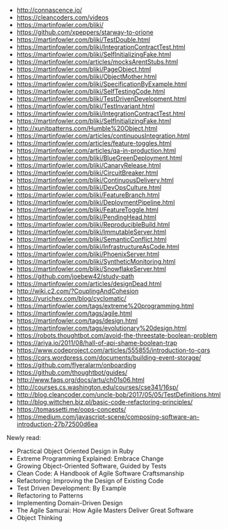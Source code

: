 - http://connascence.io/
- https://cleancoders.com/videos
- https://martinfowler.com/bliki/
- https://github.com/xpeppers/starway-to-orione
- https://martinfowler.com/bliki/TestDouble.html
- https://martinfowler.com/bliki/IntegrationContractTest.html
- https://martinfowler.com/bliki/SelfInitializingFake.html
- https://martinfowler.com/articles/mocksArentStubs.html
- https://martinfowler.com/bliki/PageObject.html
- https://martinfowler.com/bliki/ObjectMother.html
- https://martinfowler.com/bliki/SpecificationByExample.html
- https://martinfowler.com/bliki/SelfTestingCode.html
- https://martinfowler.com/bliki/TestDrivenDevelopment.html
- https://martinfowler.com/bliki/TestInvariant.html
- https://martinfowler.com/bliki/IntegrationContractTest.html
- https://martinfowler.com/bliki/SelfInitializingFake.html
- http://xunitpatterns.com/Humble%20Object.html
- https://martinfowler.com/articles/continuousIntegration.html
- https://martinfowler.com/articles/feature-toggles.html
- https://martinfowler.com/articles/qa-in-production.html
- https://martinfowler.com/bliki/BlueGreenDeployment.html
- https://martinfowler.com/bliki/CanaryRelease.html
- https://martinfowler.com/bliki/CircuitBreaker.html
- https://martinfowler.com/bliki/ContinuousDelivery.html
- https://martinfowler.com/bliki/DevOpsCulture.html
- https://martinfowler.com/bliki/FeatureBranch.html
- https://martinfowler.com/bliki/DeploymentPipeline.html
- https://martinfowler.com/bliki/FeatureToggle.html
- https://martinfowler.com/bliki/PendingHead.html
- https://martinfowler.com/bliki/ReproducibleBuild.html
- https://martinfowler.com/bliki/ImmutableServer.html
- https://martinfowler.com/bliki/SemanticConflict.html
- https://martinfowler.com/bliki/InfrastructureAsCode.html
- https://martinfowler.com/bliki/PhoenixServer.html
- https://martinfowler.com/bliki/SyntheticMonitoring.html
- https://martinfowler.com/bliki/SnowflakeServer.html
- https://github.com/joebew42/study-path
- https://martinfowler.com/articles/designDead.html
- http://wiki.c2.com/?CouplingAndCohesion
- https://yurichev.com/blog/cyclomatic/
- https://martinfowler.com/tags/extreme%20programming.html
- https://martinfowler.com/tags/agile.html
- https://martinfowler.com/tags/design.html
- https://martinfowler.com/tags/evolutionary%20design.html
- https://robots.thoughtbot.com/avoid-the-threestate-boolean-problem
- https://ariya.io/2011/08/hall-of-api-shame-boolean-trap
- https://www.codeproject.com/articles/555855/introduction-to-cqrs
- https://cqrs.wordpress.com/documents/building-event-storage/
- https://github.com/flyeralarm/onboarding
- https://github.com/thoughtbot/guides/
- http://www.faqs.org/docs/artu/ch01s06.html
- http://courses.cs.washington.edu/courses/cse341/16sp/
- http://blog.cleancoder.com/uncle-bob/2017/05/05/TestDefinitions.html
- http://blog.wittchen.biz.pl/basic-code-refactoring-principles/
- https://tomassetti.me/oops-concepts/
- https://medium.com/javascript-scene/composing-software-an-introduction-27b72500d6ea

Newly read:
- Practical Object Oriented Design in Ruby
- Extreme Programming Explained: Embrace Change
- Growing Object-Oriented Software, Guided by Tests
- Clean Code: A Handbook of Agile Software Craftsmanship
- Refactoring: Improving the Design of Existing Code
- Test Driven Development: By Example
- Refactoring to Patterns
- Implementing Domain-Driven Design
- The Agile Samurai: How Agile Masters Deliver Great Software
- Object Thinking
